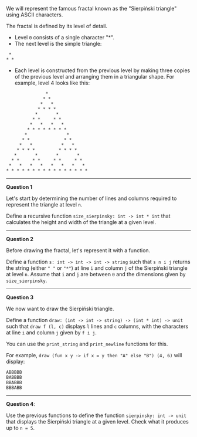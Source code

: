We will represent the famous fractal known as the "Sierpiński triangle" using ASCII characters.

The fractal is defined by its level of detail.
- Level `0` consists of a single character "*".
- The next level is the simple triangle:

```
 *
* *
```

- Each level is constructed from the previous level by making three copies of the previous level and arranging them in a triangular shape. For example, level 4 looks like this:

```
               *
              * *
             *   *
            * * * *
           *       *
          * *     * *
         *   *   *   *
        * * * * * * * *
       *               *
      * *             * *
     *   *           *   *
    * * * *         * * * *
   *       *       *       *
  * *     * *     * *     * *
 *   *   *   *   *   *   *   *
* * * * * * * * * * * * * * * *
```

---

**Question 1**

Let's start by determining the number of lines and columns required to represent the triangle at level `n`.

Define a recursive function `size_sierpinsky: int -> int * int` that calculates the height and width of the triangle at a given level.

---

**Question 2**

Before drawing the fractal, let's represent it with a function.

Define a function `s: int -> int -> int -> string` such that `s n i j` returns the string (either `" "` or `"*"`) at line `i` and column `j` of the Sierpiński triangle at level `n`. Assume that `i` and `j` are between `0` and the dimensions given by `size_sierpinsky`.

---

**Question 3**

We now want to draw the Sierpiński triangle.

Define a function `draw: (int -> int -> string) -> (int * int) -> unit` such that `draw f (l, c)` displays `l` lines and `c` columns, with the characters at line `i` and column `j` given by `f i j`.

You can use the `print_string` and `print_newline` functions for this.

For example, `draw (fun x y -> if x = y then "A" else "B") (4, 6)` will display:
```
ABBBBB
BABBBB
BBABBB
BBBABB
```

---

**Question 4**:

Use the previous functions to define the function `sierpinsky: int -> unit` that displays the Sierpiński triangle at a given level. Check what it produces up to `n = 5`.
